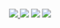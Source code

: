 <p align="center">
  <a href="LICENSE">
    <img src="https://img.shields.io/github/license/neko-mc/digi">
  </a>
  <img src="https://img.shields.io/endpoint?url=https://waka.neko.rs/api/compat/shields/v1/Atakku/interval:any/project:digi&color=4791ff&label=digi">
  <img src="https://img.shields.io/github/languages/code-size/neko-mc/digi">
  <a href="https://mc.neko.rs/discord">
    <img src="https://img.shields.io/badge/chat-on%20discord-5865F2">
  </a>
</p>